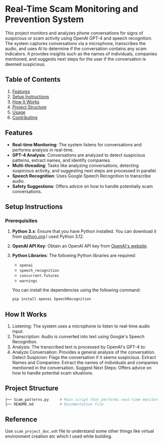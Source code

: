 # Real-Time Scam Monitoring and Prevention System

This project monitors and analyzes phone conversations for signs of suspicious or scam activity using OpenAI GPT-4 and speech recognition. The system captures conversations via a microphone, transcribes the audio, and uses AI to determine if the conversation contains any scam indicators. It provides insights such as the names of individuals, companies mentioned, and suggests next steps for the user if the conversation is deemed suspicious.

## Table of Contents
1. [Features](#features)
2. [Setup Instructions](#setup-instructions)
3. [How It Works](#how-it-works)
4. [Project Structure](#project-structure)
5. [Usage](#usage)
6. [Contributing](#contributing)

## Features
- **Real-time Monitoring**: The system listens for conversations and performs analysis in real-time.
- **GPT-4 Analysis**: Conversations are analyzed to detect suspicious patterns, extract names, and identify companies.
- **Multi-threading**: Tasks like analyzing conversations, detecting suspicious activity, and suggesting next steps are processed in parallel.
- **Speech Recognition**: Uses Google Speech Recognition to transcribe audio.
- **Safety Suggestions**: Offers advice on how to handle potentially scam conversations.

## Setup Instructions
### Prerequisites
1. **Python 3.x**: Ensure that you have Python installed. You can download it from [python.org](https://www.python.org/downloads/).I used Python 3.12.
2. **OpenAI API Key**: Obtain an OpenAI API key from [OpenAI's website](https://beta.openai.com/signup/).
3. **Python Libraries**: The following Python libraries are required:
   - `openai`
   - `speech_recognition`
   - `concurrent.futures`
   - `warnings`
   
   You can install the dependencies using the following command:
   ```bash
   pip install openai SpeechRecognition
   ```

## How It Works
1. Listening: The system uses a microphone to listen to real-time audio input.
2. Transcription: Audio is converted into text using Google's Speech Recognition.
3. Analysis: The transcribed text is processed by OpenAI's GPT-4 to:
4. Analyze Conversation: Provides a general analysis of the conversation.
   Detect Suspicion: Flags the conversation if it seems suspicious.
   Extract Names and Companies: Extract the names of individuals and companies mentioned in the conversation.
   Suggest Next Steps: Offers advice on how to handle potential scam situations.

## Project Structure
```bash
├── Scam_patterns.py     # Main script that performs real-time monitoring and analysis
├── README.md            # Documentation file
```

## Reference 
Use ``` scam_project_doc.odt ``` file to understand some other things like virtual environment creation etc which I used while building.
